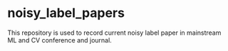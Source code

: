 # noisy_label_papers
This repository is used to record current noisy label paper in mainstream ML and CV conference and journal.

